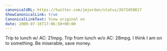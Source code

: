 ```yaml
---
canonicalURL: https://twitter.com/jmjordan/status/2672450817
ShowCanonicalLink: true
CanonicalLinkText: View original on
date: 2009-07-16T17:06:50+00:00
---
```

Trip to lunch w/ AC: 21mpg. Trip from lunch w/o AC: 28mpg. I think I am on to something. Be miserable, save money.